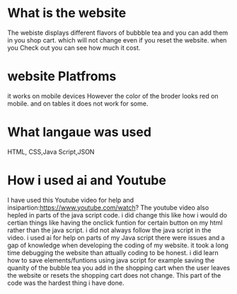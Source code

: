 # What is the website

The webiste displays different flavors of bubbble tea and you can add them in you shop cart. which will not change even if you reset the website. when you Check out you can see how much it cost.


# website Platfroms
it works on mobile devices However the color of the broder looks red on mobile. and on tables it does not work for some.

# What langaue was used 
HTML, CSS,Java Script,JSON


# How i used ai and Youtube
I have used this Youtube video for help and insipartion:https://www.youtube.com/watch?
The youtube video also hepled in parts of the java script code. i did change this like how i would do certian things like having the onclick funtion for certain button on my html rather than the java script. i did not always follow the java script in the video.
i used ai for help on parts of my Java script there were issues and a gap of knowledge when developing the coding of my website. it took a long time debugging the website than attually coding to be honest. i did learn how to  save elements/funtions using java script for example saving the quanity of the bubble tea you add in the shopping cart when the user leaves the website or resets the shopping cart does not change. This part of the code was the hardest thing i have done.


